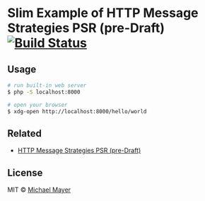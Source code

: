# Slim Example of HTTP Message Strategies PSR (pre-Draft) [![Build Status](https://travis-ci.org/http-message-strategies-interop/example-slim.svg?branch=master)](https://travis-ci.org/http-message-strategies-interop/example-slim)

## Usage

```sh
# run built-in web server
$ php -S localhost:8000

# open your browser
$ xdg-open http://localhost:8000/hello/world
```

## Related

* [HTTP Message Strategies PSR (pre-Draft)](https://github.com/http-message-strategies-interop/fig-standards/tree/http-message-strategies/proposed/http-message-strategies)

## License

MIT © [Michael Mayer](http://schnittstabil.de)
